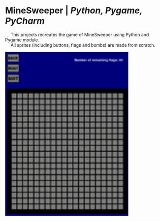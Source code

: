 # MineSweeper | _Python, Pygame, PyCharm_

&emsp; This projects recreates the game of MineSweeper using Python and Pygame module. <br />
&emsp; All sprites (including buttons, flags and bombs) are made from scratch. <br />

<p>
  <img align = "left" width="400" height="533" src="https://github.com/Razvan48/MineSweeper-in-Python/blob/main/MineSweeperDemo.gif">
</p>


